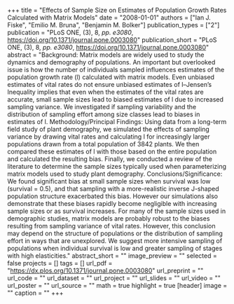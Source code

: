+++
title = "Effects of Sample Size on Estimates of Population Growth Rates Calculated with Matrix Models"
date = "2008-01-01"
authors = ["Ian J. Fiske", "Emilio M. Bruna", "Benjamin M. Bolker"]
publication_types = ["2"]
publication = "PLoS ONE, (3), 8, _pp. e3080_, https://doi.org/10.1371/journal.pone.0003080"
publication_short = "PLoS ONE, (3), 8, _pp. e3080_, https://doi.org/10.1371/journal.pone.0003080"
abstract = "Background: Matrix models are widely used to study the dynamics and demography of populations. An important but overlooked issue is how the number of individuals sampled influences estimates of the population growth rate (l) calculated with matrix models. Even unbiased estimates of vital rates do not ensure unbiased estimates of l–Jensen’s Inequality implies that even when the estimates of the vital rates are accurate, small sample sizes lead to biased estimates of l due to increased sampling variance. We investigated if sampling variability and the distribution of sampling effort among size classes lead to biases in estimates of l. Methodology/Principal Findings: Using data from a long-term field study of plant demography, we simulated the effects of sampling variance by drawing vital rates and calculating l for increasingly larger populations drawn from a total population of 3842 plants. We then compared these estimates of l with those based on the entire population and calculated the resulting bias. Finally, we conducted a review of the literature to determine the sample sizes typically used when parameterizing matrix models used to study plant demography. Conclusions/Significance: We found significant bias at small sample sizes when survival was low (survival = 0.5), and that sampling with a more-realistic inverse J-shaped population structure exacerbated this bias. However our simulations also demonstrate that these biases rapidly become negligible with increasing sample sizes or as survival increases. For many of the sample sizes used in demographic studies, matrix models are probably robust to the biases resulting from sampling variance of vital rates. However, this conclusion may depend on the structure of populations or the distribution of sampling effort in ways that are unexplored. We suggest more intensive sampling of populations when individual survival is low and greater sampling of stages with high elasticities."
abstract_short = ""
image_preview = ""
selected = false
projects = []
tags = []
url_pdf = "https://dx.plos.org/10.1371/journal.pone.0003080"
url_preprint = ""
url_code = ""
url_dataset = ""
url_project = ""
url_slides = ""
url_video = ""
url_poster = ""
url_source = ""
math = true
highlight = true
[header]
image = ""
caption = ""
+++
